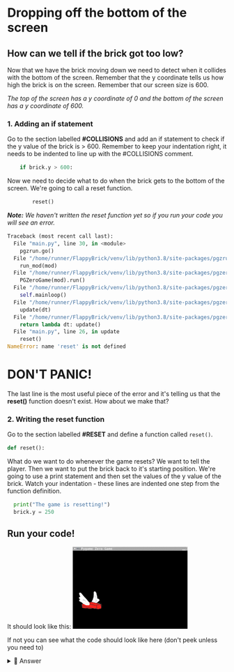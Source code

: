 # Dropping off the bottom of the screen
## How can we tell if the brick got too low?
Now that we have the brick moving down we need to detect when it collides with the bottom of the screen. 
Remember that the y coordinate tells us how high the brick is on the screen. Remember that our screen size is 600. 

*The top of the screen has a y coordinate of 0 and the bottom of the screen has a y coordinate of 600.* 
### 1. Adding an if statement
Go to the section labelled **#COLLISIONS** and add an if statement to check if the y value of the brick is > 600. Remember to keep your indentation right, it needs to be indented to line up with the #COLLISIONS comment.
```python
    if brick.y > 600:
```
Now we need to decide what to do when the brick gets to the bottom of the screen. We're going to call a reset function. 
```python
        reset()
```
***Note:** We haven't written the reset function yet so if you run your code you will see an error.*
```python
Traceback (most recent call last):
  File "main.py", line 30, in <module>
    pgzrun.go()
  File "/home/runner/FlappyBrick/venv/lib/python3.8/site-packages/pgzrun.py", line 31, in go
    run_mod(mod)
  File "/home/runner/FlappyBrick/venv/lib/python3.8/site-packages/pgzero/runner.py", line 113, in run_mod
    PGZeroGame(mod).run()
  File "/home/runner/FlappyBrick/venv/lib/python3.8/site-packages/pgzero/game.py", line 217, in run
    self.mainloop()
  File "/home/runner/FlappyBrick/venv/lib/python3.8/site-packages/pgzero/game.py", line 252, in mainloop
    update(dt)
  File "/home/runner/FlappyBrick/venv/lib/python3.8/site-packages/pgzero/game.py", line 194, in <lambda>
    return lambda dt: update()
  File "main.py", line 26, in update
    reset()
NameError: name 'reset' is not defined
```
# DON'T PANIC!
The last line is the most useful piece of the error and it's telling us that the **reset()** function doesn't exist. How about we make that?

### 2. Writing the reset function
Go to the section labelled **#RESET** and define a function called `reset()`.
```python
def reset():
```
What do we want to do whenever the game resets? We want to tell the player. Then we want to put the brick back to it's starting position. We're going to use a print statement and then set the values of the y value of the brick. Watch your indentation - these lines are indented one step from the function definition.
```python
  print("The game is resetting!")
  brick.y = 250
```

## Run your code!
It should look like this:
![Screen with brick moving down the screen](screen5.gif)

If not you can see what the code should look like here (don't peek unless you need to)
<details>
<summary> 👀 Answer</summary>

  ``` python
#SETUP PYGAME ZERO
import pgzrun
#SCREEN
WIDTH = 600
HEIGHT = 400

#SETUP SCORE
#SETUP BRICK
brick = Actor("brick")
brick.x = 90
brick.y = 250
#SETUP WALLS
#BUTTON PRESSES
def on_mouse_down():
    brick.y = brick.y - 50
#DRAW STUFF TO SCREEN
def draw():
  screen.fill("black")
  brick.draw()
#EACH CYCLE THROUGH THE LOOP
def update():
    brick.y = brick.y + 1
    #COLLISIONS
    if brick.y > 600:
        reset()
#RESET
def reset():
    print("The game is resetting")
    brick.y = 250
#RUN PYGAME ZERO
pgzrun.go()
```
</details>